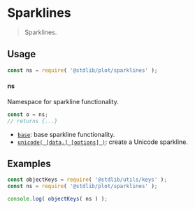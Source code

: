 <!--

@license Apache-2.0

Copyright (c) 2018 The Stdlib Authors.

Licensed under the Apache License, Version 2.0 (the "License");
you may not use this file except in compliance with the License.
You may obtain a copy of the License at

   http://www.apache.org/licenses/LICENSE-2.0

Unless required by applicable law or agreed to in writing, software
distributed under the License is distributed on an "AS IS" BASIS,
WITHOUT WARRANTIES OR CONDITIONS OF ANY KIND, either express or implied.
See the License for the specific language governing permissions and
limitations under the License.

-->

# Sparklines

> Sparklines.

<section class="usage">

## Usage

```javascript
const ns = require( '@stdlib/plot/sparklines' );
```

#### ns

Namespace for sparkline functionality.

```javascript
const o = ns;
// returns {...}
```

<!-- <toc pattern="*"> -->

<div class="namespace-toc">

-   <span class="signature">[`base`][@stdlib/plot/sparklines/base]</span><span class="delimiter">: </span><span class="description">base sparkline functionality.</span>
-   <span class="signature">[`unicode( [data,] [options] )`][@stdlib/plot/sparklines/unicode]</span><span class="delimiter">: </span><span class="description">create a Unicode sparkline.</span>

</div>

<!-- </toc> -->

</section>

<!-- /.usage -->

<section class="examples">

## Examples

<!-- TODO: better examples -->

<!-- eslint no-undef: "error" -->

```javascript
const objectKeys = require( '@stdlib/utils/keys' );
const ns = require( '@stdlib/plot/sparklines' );

console.log( objectKeys( ns ) );
```

</section>

<!-- /.examples -->

<!-- Section for related `stdlib` packages. Do not manually edit this section, as it is automatically populated. -->

<section class="related">

</section>

<!-- /.related -->

<!-- Section for all links. Make sure to keep an empty line after the `section` element and another before the `/section` close. -->

<section class="links">

<!-- <toc-links> -->

[@stdlib/plot/sparklines/base]: https://github.com/stdlib-js/stdlib/tree/develop/lib/node_modules/%40stdlib/plot/sparklines/base

[@stdlib/plot/sparklines/unicode]: https://github.com/stdlib-js/stdlib/tree/develop/lib/node_modules/%40stdlib/plot/sparklines/unicode

<!-- </toc-links> -->

</section>

<!-- /.links -->
